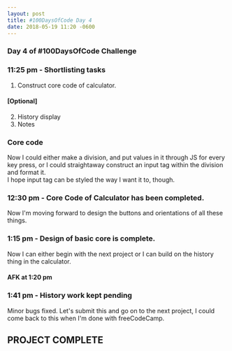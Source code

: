 ```yaml
---
layout: post
title: #100DaysOfCode Day 4
date: 2018-05-19 11:20 -0600
---
```

### Day 4 of #100DaysOfCode Challenge 

### 11:25 pm - Shortlisting tasks

1. Construct core code of calculator.  

#### [Optional]
2. History display
3. Notes

### Core code

Now I could either make a division, and put values in it through JS for every key press, or I could straightaway construct an input tag within the division and format it.  
I hope input tag can be styled the way I want it to, though. 

### 12:30 pm - Core Code of Calculator has been completed.

Now I'm moving forward to design the buttons and orientations of all these things.

### 1:15 pm - Design of basic core is complete.

Now I can either begin with the next project or I can build on the history thing in the calculator.  

#### AFK at 1:20 pm

### 1:41 pm - History work kept pending

Minor bugs fixed. Let's submit this and go on to the next project, I could come back to this when I'm done with freeCodeCamp.

## PROJECT COMPLETE
